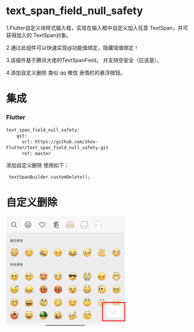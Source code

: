 

#  text_span_field_null_safety

1.Flutter自定义块样式输入框，实现在输入框中自定义加入任意 TextSpan，并可获得加入的
TextSpan对象。

2.通过此组件可以快速实现@功能值绑定，隐藏域值绑定！

3.该插件基于腾讯大佬的TextSpanField， 并支持空安全（应该是）。

4.添加自定义删除 类似 qq 微信 表情栏的悬浮按钮。



# 集成

### Flutter

```
text_span_field_null_safety:
    git:
      url: https://github.com/zhou-Flutter/text_span_field_null_safety.git
      ref: master
```



添加自定义删除 使用如下：

````dart
 textSpanBuilder.customDelete();
````

# 自定义删除

<img src="https://raw.githubusercontent.com/zhou-Flutter/text_span_field_null_safety/master/custom1.png" height="300em" style="max-width:100%;display: inline-block;"/>
